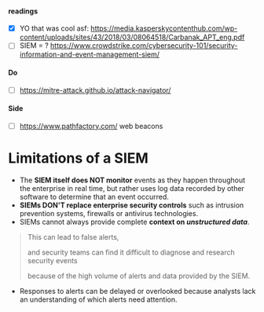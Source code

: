 ####  readings
- [x] YO that was cool asf: https://media.kasperskycontenthub.com/wp-content/uploads/sites/43/2018/03/08064518/Carbanak_APT_eng.pdf
- [ ] SIEM = ? https://www.crowdstrike.com/cybersecurity-101/security-information-and-event-management-siem/
#### Do
- [ ] https://mitre-attack.github.io/attack-navigator/
#### Side
- [ ] https://www.pathfactory.com/ web beacons

# Limitations of a SIEM
- The __SIEM itself does NOT monitor__ events as they happen throughout the enterprise in real time,
  but rather uses log data recorded by other software to determine that an event occurred.
- __SIEMs DON'T replace enterprise security controls__ such as intrusion prevention systems, firewalls or antivirus technologies.
- SIEMs cannot always provide complete __context on _unstructured data___.
> This can lead to false alerts,
>
> and security teams can find it difficult to diagnose and research security events
>
> because of the high volume of alerts and data provided by the SIEM.

- Responses to alerts can be delayed or overlooked because analysts lack an understanding of which alerts need attention.

